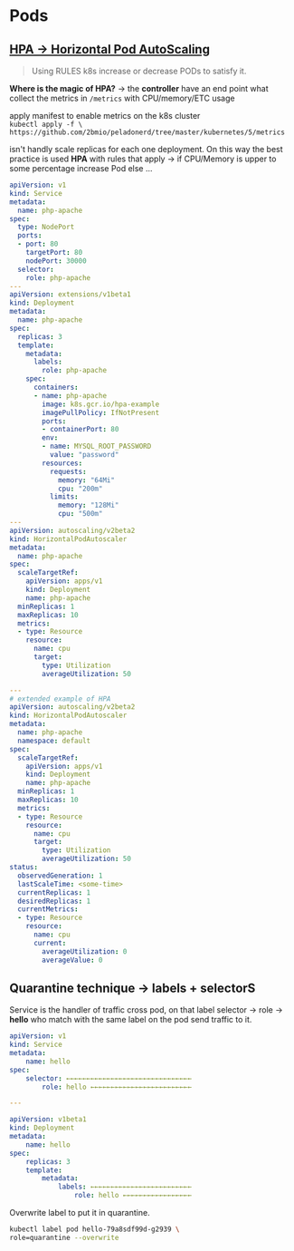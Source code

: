 # Pods

## [HPA → Horizontal Pod AutoScaling](https://github.com/kubernetes-sigs/metrics-server)

> Using RULES k8s increase or decrease PODs to satisfy it.

**Where is the magic of HPA?**  → the **controller** have an end point what collect the metrics in  `/metrics`  with CPU/memory/ETC usage

apply manifest to enable metrics on the k8s cluster  
`kubectl apply -f \ https://github.com/2bmio/peladonerd/tree/master/kubernetes/5/metrics`



isn't handly scale replicas for each one deployment. On this way the best practice is used  **HPA** with rules that apply → if CPU/Memory is upper to some percentage increase Pod else ...

```yaml
apiVersion: v1
kind: Service
metadata:
  name: php-apache
spec:
  type: NodePort
  ports:
  - port: 80
    targetPort: 80
    nodePort: 30000
  selector:
    role: php-apache
---
apiVersion: extensions/v1beta1
kind: Deployment
metadata:
  name: php-apache
spec:
  replicas: 3
  template:
    metadata:
      labels:
        role: php-apache
    spec:
      containers:
      - name: php-apache
        image: k8s.gcr.io/hpa-example
        imagePullPolicy: IfNotPresent        
        ports:
        - containerPort: 80
        env:
        - name: MYSQL_ROOT_PASSWORD
          value: "password"
        resources:
          requests:
            memory: "64Mi"
            cpu: "200m"
          limits:
            memory: "128Mi"
            cpu: "500m"
---
apiVersion: autoscaling/v2beta2
kind: HorizontalPodAutoscaler
metadata:
  name: php-apache
spec:
  scaleTargetRef:
    apiVersion: apps/v1
    kind: Deployment
    name: php-apache
  minReplicas: 1
  maxReplicas: 10
  metrics:
  - type: Resource
    resource:
      name: cpu
      target:
        type: Utilization
        averageUtilization: 50

---
# extended example of HPA
apiVersion: autoscaling/v2beta2
kind: HorizontalPodAutoscaler
metadata:
  name: php-apache
  namespace: default
spec:
  scaleTargetRef:
    apiVersion: apps/v1
    kind: Deployment
    name: php-apache
  minReplicas: 1
  maxReplicas: 10
  metrics:
  - type: Resource
    resource:
      name: cpu
      target:
        type: Utilization
        averageUtilization: 50
status:
  observedGeneration: 1
  lastScaleTime: <some-time>
  currentReplicas: 1
  desiredReplicas: 1
  currentMetrics:
  - type: Resource
    resource:
      name: cpu
      current:
        averageUtilization: 0
        averageValue: 0
```



## Quarantine technique → labels + selectorS

Service is the handler of traffic cross pod, on that label selector → role → **hello** who match with the same label on the pod send traffic to it.

```yaml
apiVersion: v1
kind: Service
metadata:
    name: hello
spec:
    selector: ←←←←←←←←←←←←←←←←←←←←←←←←←←←←←←←
        role: hello ←←←←←←←←←←←←←←←←←←←←←←←←←

---

apiVersion: v1beta1
kind: Deployment
metadata:
    name: hello
spec:
    replicas: 3
    template:
        metadata:
            labels: ←←←←←←←←←←←←←←←←←←←←←←←←←
                role: hello ←←←←←←←←←←←←←←←←←

```

Overwrite label to put it in quarantine.

```bash
kubectl label pod hello-79a8sdf99d-g2939 \
role=quarantine --overwrite
```



